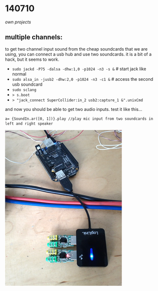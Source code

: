 140710
======

_own projects_

multiple channels:
--
to get two channel input sound from the cheap soundcards that we are using, you can connect a usb hub and use two soundcards.  it is a bit of a hack, but it seems to work.

* `sudo jackd -P75 -dalsa -dhw:1,0 -p1024 -n3 -s &` # start jack like normal
* `sudo alsa_in -jusb2 -dhw:2,0 -p1024 -n3 -c1 &` # access the second usb soundcard
* `sudo sclang`
* `> s.boot`
* `> "jack_connect SuperCollider:in_2 usb2:capture_1 &".unixCmd`

and now you should be able to get two audio inputs.  test it like this...

```supercollider
a= {SoundIn.ar([0, 1])}.play //play mic input from two soundcards in left and right speaker
```

![two soundcards](IMG_20140710_135010.jpg)
